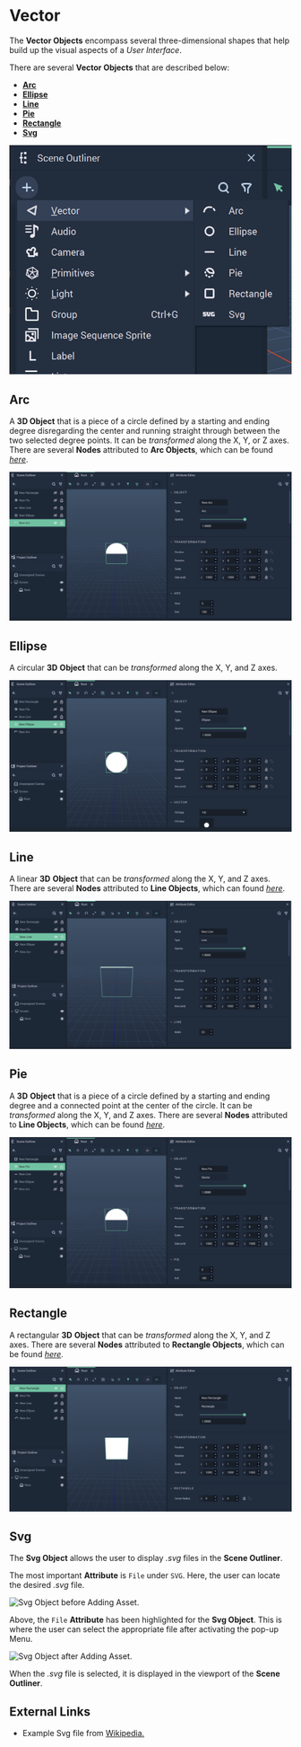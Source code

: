 # Vector

The **Vector Objects** encompass several three-dimensional shapes that help build up the visual aspects of a _User Interface_. 

There are several **Vector Objects** that are described below:

* [**Arc**](vector.md#arc)
* [**Ellipse**](vector.md#ellipse)
* [**Line**](vector.md#line)
* [**Pie**](vector.md#pie)
* [**Rectangle**](vector.md#rectangle)
* [**Svg**](vector.md#svg)

![Vector Objects](../../.gitbook/assets/sceneoutlinercreatevectorwithout2d.png)

## Arc

A **3D Object** that is a piece of a circle defined by a starting and ending degree disregarding the center and running straight through between the two selected degree points. It can be *transformed* along the X, Y, or Z axes. There are several **Nodes** attributed to **Arc Objects**, which can be found [_here_](../../toolbox/incari/vector/arc/README.md).

![Arc](../../.gitbook/assets/arc.png)

## Ellipse

A circular **3D** **Object** that can be *transformed* along the X, Y, and Z axes. 

![Ellipse](../../.gitbook/assets/ellipse.png)

## Line

A linear **3D** **Object** that can be *transformed* along the X, Y, and Z axes. There are several **Nodes** attributed to **Line Objects**, which can found [_here_](../../toolbox/incari/vector/line/README.md).

![Line](../../.gitbook/assets/line.png)

## Pie

A **3D** **Object** that is a piece of a circle defined by a starting and ending degree and a connected point at the center of the circle. It can be *transformed* along the X, Y, and Z axes. There are several **Nodes** attributed to **Line Objects**, which can be found [_here_](../../toolbox/incari/vector/pie/README.md).

![Pie](../../.gitbook/assets/pie.png)

## Rectangle

A rectangular **3D** **Object** that can be *transformed* along the X, Y, and Z axes. There are several **Nodes** attributed to **Rectangle Objects**, which can be found [_here_](../../toolbox/incari/vector/rectangle/README.md).

![Rectangle](../../.gitbook/assets/rectangle.png)

## Svg

The **Svg Object** allows the user to display *.svg* files in the **Scene Outliner**. 

The most important **Attribute** is `File` under `SVG`. Here, the user can locate the desired *.svg* file. 

![Svg Object before Adding Asset.](../../../.gitbook/assets/svgbefore.png)

Above, the `File` **Attribute** has been highlighted for the **Svg Object**. This is where the user can select the appropriate file after activating the pop-up Menu. 

![Svg Object after Adding Asset.](../../../.gitbook/assets/svgafter.png)

When the *.svg* file is selected, it is displayed in the viewport of the **Scene Outliner**. 

## External Links

* Example Svg file from [Wikipedia.](https://mathstat.slu.edu/escher/index.php/File:P4m-sample.svg)